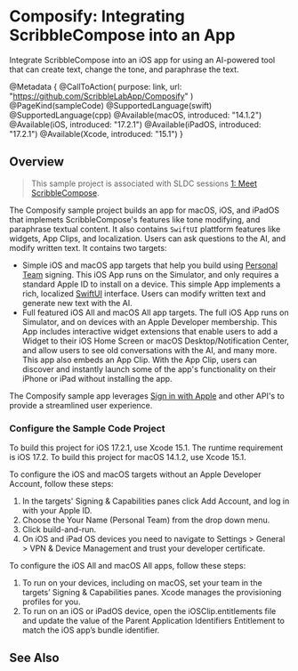 # Composify: Integrating ScribbleCompose into an App

Integrate ScribbleCompose into an iOS app for using an AI-powered tool that can create text, change the tone, and paraphrase the text.

@Metadata {
    @CallToAction( purpose: link, url: "https://github.com/ScribbleLabApp/Composify" )
    @PageKind(sampleCode)
    @SupportedLanguage(swift)
    @SupportedLanguage(cpp)
    @Available(macOS, introduced: "14.1.2")
    @Available(iOS, introduced: "17.2.1")
    @Available(iPadOS, introduced: "17.2.1")
    @Available(Xcode, introduced: "15.1")
}

## Overview

> This sample project is associated with SLDC sessions [1: Meet ScribbleCompose](https://github.com/ScribbleLabApp/docs).

The Composify sample project builds an app for macOS, iOS, and iPadOS that implemets ScribbleCompose's features like tone modifying, and paraphrase textual content. It also contains ``SwiftUI`` plattform features like widgets, App Clips, and localization. Users can ask questions to the AI, and modify written text. It contains two targets:

- Simple iOS and macOS app targets that help you build using [Personal Team](https://developer.apple.com/support/code-signing/) signing. This iOS App runs on the Simulator, and only requires a standard Apple ID to install on a device. This simple App implements a rich, localized [SwiftUI](https://developer.apple.com/xcode/swiftui/) interface. Users can modify written text and generate new text with the AI.
- Full featured iOS All and macOS All app targets. The full iOS App runs on Simulator, and on devices with an Apple Developer membership. This App includes interactive widget extensions that enable users to add a Widget to their iOS Home Screen or macOS Desktop/Notification Center, and allow users to see old conversations with the AI, and many more. This app also embeds an App Clip. With the App Clip, users can discover and instantly launch some of the app's functionality on their iPhone or iPad without installing the app.

The Composify sample app leverages [Sign in with Apple]() and other API's to provide a streamlined user experience.

### Configure the Sample Code Project

To build this project for iOS 17.2.1, use Xcode 15.1. The runtime requirement is iOS 17.2. To build this project for macOS 14.1.2, use Xcode 15.1.

To configure the iOS and macOS targets without an Apple Developer Account, follow these steps:

1. In the targets' Signing & Capabilities panes click Add Account, and log in with your Apple ID.
2. Choose the Your Name (Personal Team) from the drop down menu.
3. Click build-and-run.
4. On iOS and iPad OS devices you need to navigate to Settings > General > VPN & Device Management and trust your developer certificate.

To configure the iOS All and macOS All apps, follow these steps:
1. To run on your devices, including on macOS, set your team in the targets’ Signing & Capabilities panes. Xcode manages the provisioning profiles for you.
2. To run on an iOS or iPadOS device, open the iOSClip.entitlements file and update the value of the Parent Application Identifiers Entitlement to match the iOS app’s bundle identifier.

## See Also
